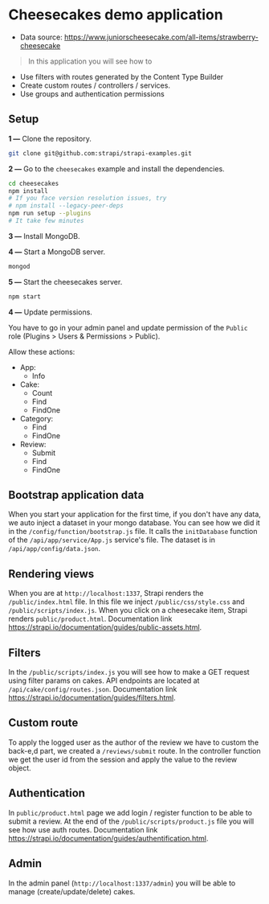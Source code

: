 # Cheesecakes demo application

- Data source: https://www.juniorscheesecake.com/all-items/strawberry-cheesecake

> In this application you will see how to
- Use filters with routes generated by the Content Type Builder
- Create custom routes / controllers / services.
- Use groups and authentication permissions

## Setup

**1 —** Clone the repository.
```bash
git clone git@github.com:strapi/strapi-examples.git
```

**2 —** Go to the `cheesecakes` example and install the dependencies.
```bash
cd cheesecakes
npm install
# If you face version resolution issues, try
# npm install --legacy-peer-deps
npm run setup --plugins
# It take few minutes
```

**3 —** Install MongoDB.

**4 —** Start a MongoDB server.
```bash
mongod
```

**5 —** Start the cheesecakes server.
```bash
npm start
```

**4 —** Update permissions.

You have to go in your admin panel and update permission of the `Public` role (Plugins > Users & Permissions > Public).

Allow these actions:
  - App:
    - Info
  - Cake:
    - Count
    - Find
    - FindOne
  - Category:
    - Find
    - FindOne
  - Review:
    - Submit
    - Find
    - FindOne

## Bootstrap application data

When you start your application for the first time, if you don't have any data, we auto inject a dataset in your mongo database.
You can see how we did it in the `/config/function/bootstrap.js` file. It calls the `initDatabase` function of the `/api/app/service/App.js` service's file. The dataset is in `/api/app/config/data.json`.

## Rendering views

When you are at `http://localhost:1337`, Strapi renders the `/public/index.html` file. In this file we inject `/public/css/style.css` and `/public/scripts/index.js`.
When you click on a cheesecake item, Strapi renders `public/product.html`. Documentation link https://strapi.io/documentation/guides/public-assets.html.

## Filters

In the `/public/scripts/index.js` you will see how to make a GET request using filter params on cakes.
API endpoints are located at `/api/cake/config/routes.json`. Documentation link https://strapi.io/documentation/guides/filters.html.

## Custom route

To apply the logged user as the author of the review we have to custom the back-e,d part, we created a `/reviews/submit` route.
In the controller function we get the user id from the session and apply the value to the review object.

## Authentication

In `public/product.html` page we add login / register function to be able to submit a review. At the end of the `/public/scripts/product.js` file you will see how use auth routes. Documentation link https://strapi.io/documentation/guides/authentification.html.

## Admin

In the admin panel (`http://localhost:1337/admin`) you will be able to manage (create/update/delete) cakes.
